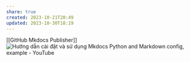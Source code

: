 ```yaml
---
share: true
created: 2023-10-21T20:49
updated: 2023-10-30T18:19
---
```

[[GitHub Mkdocs Publisher]]
![Hướng dẫn cài đặt và sử dụng Mkdocs Python and Markdown config, example - YouTube](https://youtu.be/TMpZulzUfDw)
